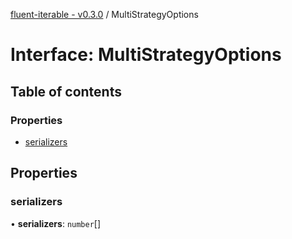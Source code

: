 [fluent-iterable - v0.3.0](../README.md) / MultiStrategyOptions

# Interface: MultiStrategyOptions

## Table of contents

### Properties

- [serializers](multistrategyoptions.md#serializers)

## Properties

### serializers

• **serializers**: `number`[]
